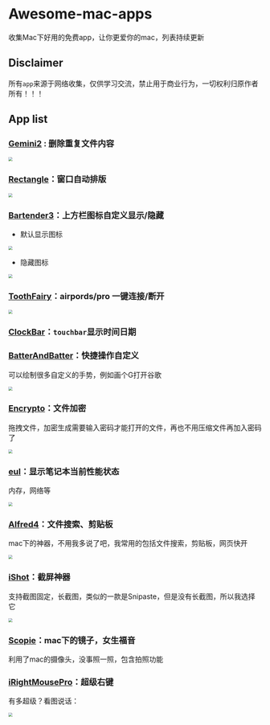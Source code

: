 # Awesome-mac-apps

收集Mac下好用的免费app，让你更爱你的mac，列表持续更新

## Disclaimer

所有`app`来源于网络收集，仅供学习交流，禁止用于商业行为，一切权利归原作者所有！！！

## App list

### [Gemini2](apps/Gemini2.app.zip) : 删除重复文件内容

<img src="https://cdn.jsdelivr.net/gh/GentleCP/ImgUrl/20210506091345.png" style="zoom:50%;" />

### [Rectangle](apps/Rectangle.app.zip)：窗口自动排版

<img src="https://cdn.jsdelivr.net/gh/GentleCP/ImgUrl/20210506091859.png" style="zoom:50%;" />

### [Bartender3](apps/Bartender3.app.zip)：上方栏图标自定义显示/隐藏

- 默认显示图标

<img src="https://cdn.jsdelivr.net/gh/GentleCP/ImgUrl/20210506092002.png" style="zoom:50%;" />

- 隐藏图标

<img src="https://cdn.jsdelivr.net/gh/GentleCP/ImgUrl/20210506092050.png" style="zoom:50%;" />

### [ToothFairy](apps/ToothFairy.app.zip)：airpords/pro 一键连接/断开

<img src="https://cdn.jsdelivr.net/gh/GentleCP/ImgUrl/20210506092126.png" style="zoom:50%;" />

### [ClockBar](apps/ClockBar.app.zip)：`touchbar`显示时间日期

### [BatterAndBatter](apps/BatterAndBatter.app.zip)：快捷操作自定义

可以绘制很多自定义的手势，例如画个G打开谷歌

<img src="https://cdn.jsdelivr.net/gh/GentleCP/ImgUrl/20210506092158.png" style="zoom:50%;" />

### [Encrypto](apps/Encrypto.app.zip)：文件加密

拖拽文件，加密生成需要输入密码才能打开的文件，再也不用压缩文件再加入密码了

<img src="https://cdn.jsdelivr.net/gh/GentleCP/ImgUrl/20210506092219.png" style="zoom:50%;" />

### [eul](apps/eul.app.zip)：显示笔记本当前性能状态

内存，网络等

<img src="https://cdn.jsdelivr.net/gh/GentleCP/ImgUrl/20210506092241.png" style="zoom:50%;" />

### [Alfred4](apps/Alfred4.app.zip)：文件搜索、剪贴板

mac下的神器，不用我多说了吧，我常用的包括文件搜索，剪贴板，网页快开

<img src="https://cdn.jsdelivr.net/gh/GentleCP/ImgUrl/20210506092306.png" style="zoom:50%;" />



### [iShot](apps/iShot.app.zip)：截屏神器

支持截图固定，长截图，类似的一款是Snipaste，但是没有长截图，所以我选择它

<img src="https://cdn.jsdelivr.net/gh/GentleCP/ImgUrl/20210506092357.png" style="zoom:50%;" />

### [Scopie](apps/Scopie.app.zip)：mac下的镜子，女生福音

利用了mac的摄像头，没事照一照，包含拍照功能

### [iRightMousePro](iRightMousePro.app.zip)：超级右键

有多超级？看图说话：

<img src="https://cdn.jsdelivr.net/gh/GentleCP/ImgUrl/20210506092422.png" style="zoom:50%;" />

